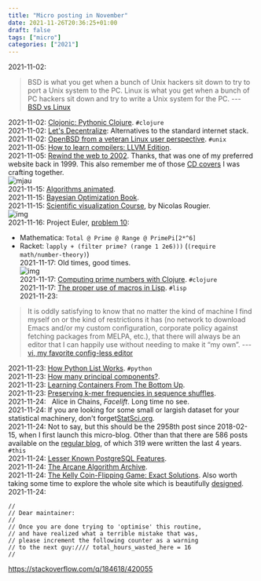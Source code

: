 ```yaml
---
title: "Micro posting in November"
date: 2021-11-26T20:36:25+01:00
draft: false
tags: ["micro"]
categories: ["2021"]
---
```


<a href="#" style="text-decoration: none;">2021-11-02</a>:

> BSD is what you get when a bunch of Unix hackers sit down to try to port a Unix system to the PC. Linux is what you get when a bunch of PC hackers sit down and try to write a Unix system for the PC. --- [BSD vs Linux](https://www.over-yonder.net/~fullermd/rants/bsd4linux/01)<br>

<a href="#" style="text-decoration: none;">2021-11-02</a>: [Clojonic: Pythonic Clojure](https://amontalenti.com/2014/11/02/clojonic). `#clojure`<br>
<a href="#" style="text-decoration: none;">2021-11-02</a>: [Let's Decentralize](https://letsdecentralize.org/): Alternatives to the standard internet stack.<br>
<a href="#" style="text-decoration: none;">2021-11-02</a>: [OpenBSD from a veteran Linux user perspective](https://cfenollosa.com/blog/openbsd-from-a-veteran-linux-user-perspective.html). `#unix`<br>
<a href="#" style="text-decoration: none;">2021-11-05</a>: [How to learn compilers: LLVM Edition](https://lowlevelbits.org/how-to-learn-compilers-llvm-edition/).<br>
<a href="#" style="text-decoration: none;">2021-11-05</a>: [Rewind the web to 2002](https://mjau-mjau.com/blog/rewind-web-2002/). Thanks, that was one of my preferred website back in 1999. This also remember me of those [CD covers](/micro/stile-project/) I was crafting together.<br>![mjau](/img/mjau.jpg)<br>
<a href="#" style="text-decoration: none;">2021-11-15</a>: [Algorithms animated](https://www.chrislaux.com/).<br>
<a href="#" style="text-decoration: none;">2021-11-15</a>: [Bayesian Optimization Book](https://bayesoptbook.com/).<br>
<a href="#" style="text-decoration: none;">2021-11-15</a>: [Scientific visualization Course](https://github.com/rougier/2021-Dataviz), by Nicolas Rougier.<br>![img](/img/gestalt.png)<br>
<a href="#" style="text-decoration: none;">2021-11-16</a>: Project Euler, [problem 10](https://projecteuler.net/problem=10):

- Mathematica: `Total @ Prime @ Range @ PrimePi[2*^6]`
- Racket: ̀`(apply + (filter prime? (range 1 2e6)))` (`(require math/number-theory)`)<br>
<a href="#" style="text-decoration: none;">2021-11-17</a>: Old times, good times.<br>![img](/img/IMG_1755.JPG)<br>
<a href="#" style="text-decoration: none;">2021-11-17</a>: [Computing prime numbers with Clojure](https://cuddly-octo-palm-tree.com/posts/2021-11-07-clj-primes/). `#clojure`<br>
<a href="#" style="text-decoration: none;">2021-11-17</a>: [The proper use of macros in Lisp](https://www.tfeb.org/fragments/2021/11/11/the-proper-use-of-macros-in-lisp/). `#lisp`<br>
<a href="#" style="text-decoration: none;">2021-11-23</a>:

> It is oddly satisfying to know that no matter the kind of machine I find myself on or the kind of restrictions it has (no network to download Emacs and/or my custom configuration, corporate policy against fetching packages from MELPA, etc.), that there will always be an editor that I can happily use without needing to make it “my own”. --- [vi, my favorite config-less editor](https://vfoley.xyz/vi/)<br>

<a href="#" style="text-decoration: none;">2021-11-23</a>: [How Python List Works](https://antonz.org/list-internals/). `#python`<br>
<a href="#" style="text-decoration: none;">2021-11-23</a>: [How many principal components?](https://brainder.org/2021/04/05/how-many-principal-components/).<br>
<a href="#" style="text-decoration: none;">2021-11-23</a>: [Learning Containers From The Bottom Up](https://iximiuz.com/en/posts/container-learning-path/).<br>
<a href="#" style="text-decoration: none;">2021-11-23</a>: [Preserving k-mer frequencies in sequence shuffles](https://alextseng.net/blog/posts/20201122-kmer-shuffles/).<br>
<a href="#" style="text-decoration: none;">2021-11-24</a>: <a href="" type="application/rss+xml" class="iconfont icon-music" title="rss"></a> &nbsp; Alice in Chains, *Facelift*. Long time no see.<br>
<a href="#" style="text-decoration: none;">2021-11-24</a>: If you are looking for some small or largish dataset for your statistical machinery, don't forget[StatSci.org](http://www.statsci.org/datasets.html).<br>
<a href="#" style="text-decoration: none;">2021-11-24</a>: Not to say, but this should be the 2958th post since 2018-02-15, when I first launch this micro-blog. Other than that there are 586 posts available on the [regular blog](/post), of which 319 were written the last 4 years. `#this`<br>
<a href="#" style="text-decoration: none;">2021-11-24</a>: [Lesser Known PostgreSQL Features](https://hakibenita.com/postgresql-unknown-features).<br>
<a href="#" style="text-decoration: none;">2021-11-24</a>: [The Arcane Algorithm Archive](https://www.algorithm-archive.org/).<br>
<a href="#" style="text-decoration: none;">2021-11-24</a>: [The Kelly Coin-Flipping Game: Exact Solutions](https://www.gwern.net/Coin-flip). Also worth taking some time to explore the whole site which is beautifully [designed](https://www.gwern.net/Design).<br>
<a href="#" style="text-decoration: none;">2021-11-24</a>:

```
//
// Dear maintainer:
//
// Once you are done trying to 'optimise' this routine,
// and have realized what a terrible mistake that was,
// please increment the following counter as a warning
// to the next guy://// total_hours_wasted_here = 16
//
```
<https://stackoverflow.com/q/184618/420055><br>

